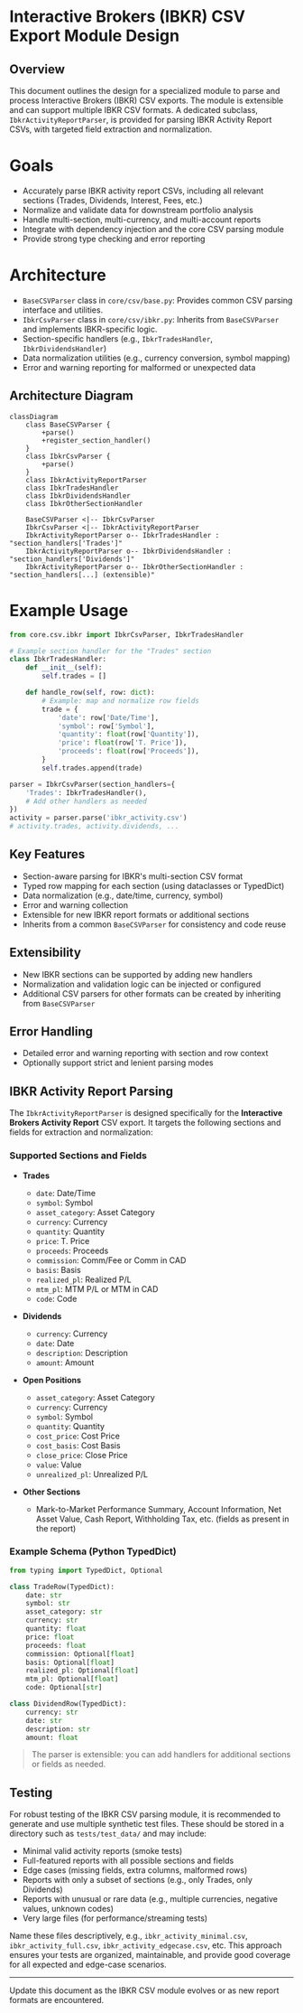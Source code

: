# Interactive Brokers (IBKR) CSV Export Module Design

## Overview
This document outlines the design for a specialized module to parse and process Interactive Brokers (IBKR) CSV exports. The module is extensible and can support multiple IBKR CSV formats. A dedicated subclass, `IbkrActivityReportParser`, is provided for parsing IBKR Activity Report CSVs, with targeted field extraction and normalization.


# Goals
- Accurately parse IBKR activity report CSVs, including all relevant sections (Trades, Dividends, Interest, Fees, etc.)
- Normalize and validate data for downstream portfolio analysis
- Handle multi-section, multi-currency, and multi-account reports
- Integrate with dependency injection and the core CSV parsing module
- Provide strong type checking and error reporting


# Architecture
- `BaseCSVParser` class in `core/csv/base.py`: Provides common CSV parsing interface and utilities.
- `IbkrCsvParser` class in `core/csv/ibkr.py`: Inherits from `BaseCSVParser` and implements IBKR-specific logic.
- Section-specific handlers (e.g., `IbkrTradesHandler`, `IbkrDividendsHandler`)
- Data normalization utilities (e.g., currency conversion, symbol mapping)
- Error and warning reporting for malformed or unexpected data

## Architecture Diagram

```mermaid
classDiagram
    class BaseCSVParser {
        +parse()
        +register_section_handler()
    }
    class IbkrCsvParser {
        +parse()
    }
    class IbkrActivityReportParser
    class IbkrTradesHandler
    class IbkrDividendsHandler
    class IbkrOtherSectionHandler

    BaseCSVParser <|-- IbkrCsvParser
    IbkrCsvParser <|-- IbkrActivityReportParser
    IbkrActivityReportParser o-- IbkrTradesHandler : "section_handlers['Trades']"
    IbkrActivityReportParser o-- IbkrDividendsHandler : "section_handlers['Dividends']"
    IbkrActivityReportParser o-- IbkrOtherSectionHandler : "section_handlers[...] (extensible)"
```

# Example Usage
```python
from core.csv.ibkr import IbkrCsvParser, IbkrTradesHandler

# Example section handler for the "Trades" section
class IbkrTradesHandler:
    def __init__(self):
        self.trades = []

    def handle_row(self, row: dict):
        # Example: map and normalize row fields
        trade = {
            'date': row['Date/Time'],
            'symbol': row['Symbol'],
            'quantity': float(row['Quantity']),
            'price': float(row['T. Price']),
            'proceeds': float(row['Proceeds']),
        }
        self.trades.append(trade)

parser = IbkrCsvParser(section_handlers={
    'Trades': IbkrTradesHandler(),
    # Add other handlers as needed
})
activity = parser.parse('ibkr_activity.csv')
# activity.trades, activity.dividends, ...
```

## Key Features
- Section-aware parsing for IBKR's multi-section CSV format
- Typed row mapping for each section (using dataclasses or TypedDict)
- Data normalization (e.g., date/time, currency, symbol)
- Error and warning collection
- Extensible for new IBKR report formats or additional sections
- Inherits from a common `BaseCSVParser` for consistency and code reuse

## Extensibility
- New IBKR sections can be supported by adding new handlers
- Normalization and validation logic can be injected or configured
- Additional CSV parsers for other formats can be created by inheriting from `BaseCSVParser`

## Error Handling
- Detailed error and warning reporting with section and row context
- Optionally support strict and lenient parsing modes


## IBKR Activity Report Parsing

The `IbkrActivityReportParser` is designed specifically for the **Interactive Brokers Activity Report** CSV export. It targets the following sections and fields for extraction and normalization:

### Supported Sections and Fields

- **Trades**
  - `date`: Date/Time
  - `symbol`: Symbol
  - `asset_category`: Asset Category
  - `currency`: Currency
  - `quantity`: Quantity
  - `price`: T. Price
  - `proceeds`: Proceeds
  - `commission`: Comm/Fee or Comm in CAD
  - `basis`: Basis
  - `realized_pl`: Realized P/L
  - `mtm_pl`: MTM P/L or MTM in CAD
  - `code`: Code

- **Dividends**
  - `currency`: Currency
  - `date`: Date
  - `description`: Description
  - `amount`: Amount

- **Open Positions**
  - `asset_category`: Asset Category
  - `currency`: Currency
  - `symbol`: Symbol
  - `quantity`: Quantity
  - `cost_price`: Cost Price
  - `cost_basis`: Cost Basis
  - `close_price`: Close Price
  - `value`: Value
  - `unrealized_pl`: Unrealized P/L

- **Other Sections**
  - Mark-to-Market Performance Summary, Account Information, Net Asset Value, Cash Report, Withholding Tax, etc. (fields as present in the report)

### Example Schema (Python TypedDict)

```python
from typing import TypedDict, Optional

class TradeRow(TypedDict):
    date: str
    symbol: str
    asset_category: str
    currency: str
    quantity: float
    price: float
    proceeds: float
    commission: Optional[float]
    basis: Optional[float]
    realized_pl: Optional[float]
    mtm_pl: Optional[float]
    code: Optional[str]

class DividendRow(TypedDict):
    currency: str
    date: str
    description: str
    amount: float
```

> The parser is extensible: you can add handlers for additional sections or fields as needed.

## Testing

For robust testing of the IBKR CSV parsing module, it is recommended to generate and use multiple synthetic test files. These should be stored in a directory such as `tests/test_data/` and may include:

- Minimal valid activity reports (smoke tests)
- Full-featured reports with all possible sections and fields
- Edge cases (missing fields, extra columns, malformed rows)
- Reports with only a subset of sections (e.g., only Trades, only Dividends)
- Reports with unusual or rare data (e.g., multiple currencies, negative values, unknown codes)
- Very large files (for performance/streaming tests)

Name these files descriptively, e.g., `ibkr_activity_minimal.csv`, `ibkr_activity_full.csv`, `ibkr_activity_edgecase.csv`, etc. This approach ensures your tests are organized, maintainable, and provide good coverage for all expected and edge-case scenarios.

---
Update this document as the IBKR CSV module evolves or as new report formats are encountered.
